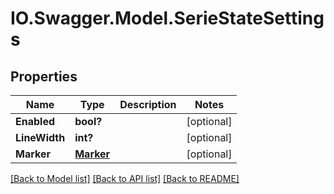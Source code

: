 # IO.Swagger.Model.SerieStateSettings
## Properties

Name | Type | Description | Notes
------------ | ------------- | ------------- | -------------
**Enabled** | **bool?** |  | [optional] 
**LineWidth** | **int?** |  | [optional] 
**Marker** | [**Marker**](Marker.md) |  | [optional] 

[[Back to Model list]](../README.md#documentation-for-models) [[Back to API list]](../README.md#documentation-for-api-endpoints) [[Back to README]](../README.md)

